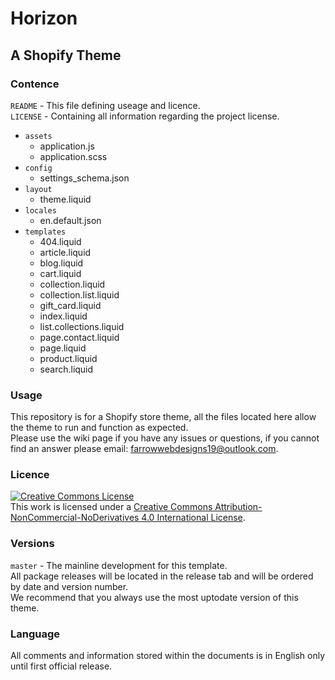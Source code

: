 # Horizon
## A Shopify Theme

### Contence
`README` - This file defining useage and licence.</br>
`LICENSE` - Containing all information regarding the project license.</br>

* `assets`
    * application.js
    * application.scss
* `config`
    * settings_schema.json
* `layout`
    * theme.liquid
* `locales`
    * en.default.json
* `templates`
    * 404.liquid
    * article.liquid
    * blog.liquid
    * cart.liquid
    * collection.liquid
    * collection.list.liquid
    * gift_card.liquid
    * index.liquid
    * list.collections.liquid
    * page.contact.liquid
    * page.liquid
    * product.liquid
    * search.liquid


### Usage
This repository is for a Shopify store theme, all the files located here allow the theme to run and function as expected.</br>
Please use the wiki page if you have any issues or questions, if you cannot find an answer please email: farrowwebdesigns19@outlook.com.

### Licence
<a rel="license" href="http://creativecommons.org/licenses/by-nc-nd/4.0/"><img alt="Creative Commons License" style="border-width:0" src="https://i.creativecommons.org/l/by-nc-nd/4.0/88x31.png" /></a><br />This work is licensed under a <a rel="license" href="http://creativecommons.org/licenses/by-nc-nd/4.0/">Creative Commons Attribution-NonCommercial-NoDerivatives 4.0 International License</a>.

### Versions
`master` - The mainline development for this template.</br>
All package releases will be located in the release tab and will be ordered by date and version number.<br/>
We recommend that you always use the most uptodate version of this theme.

### Language 
All comments and information stored within the documents is in English only until first official release.
